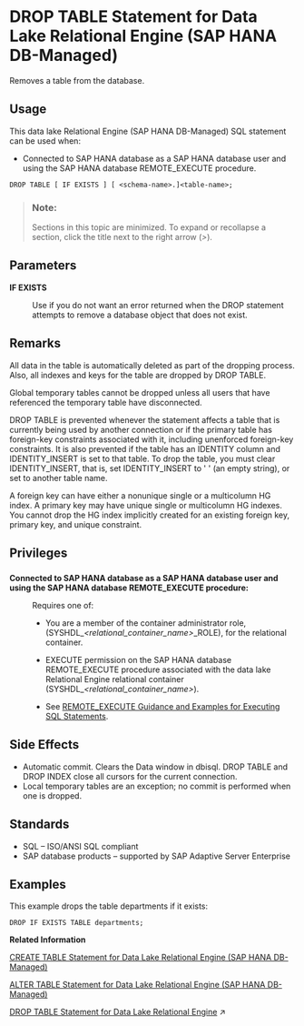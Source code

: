 <!-- loio1e62d1971ef24618818f5c5926cdcd26 -->

# DROP TABLE Statement for Data Lake Relational Engine \(SAP HANA DB-Managed\)

Removes a table from the database.



<a name="loio1e62d1971ef24618818f5c5926cdcd26__section_fyr_c3p_m5b"/>

## Usage

This data lake Relational Engine \(SAP HANA DB-Managed\) SQL statement can be used when:

-   Connected to SAP HANA database as a SAP HANA database user and using the SAP HANA database REMOTE\_EXECUTE procedure.



```
DROP TABLE [ IF EXISTS ] [ <schema-name>.]<table-name>;
```



> ### Note:  
> Sections in this topic are minimized. To expand or recollapse a section, click the title next to the right arrow \(*\>*\).



<a name="loio1e62d1971ef24618818f5c5926cdcd26__section_yy2_mwj_dzb"/>

## Parameters


<dl>
<dt><b>

IF EXISTS

</b></dt>
<dd>

Use if you do not want an error returned when the DROP statement attempts to remove a database object that does not exist.



</dd>
</dl>



<a name="loio1e62d1971ef24618818f5c5926cdcd26__section_hlt_mwj_dzb"/>

## Remarks

All data in the table is automatically deleted as part of the dropping process. Also, all indexes and keys for the table are dropped by DROP TABLE.

Global temporary tables cannot be dropped unless all users that have referenced the temporary table have disconnected.

DROP TABLE is prevented whenever the statement affects a table that is currently being used by another connection or if the primary table has foreign-key constraints associated with it, including unenforced foreign-key constraints. It is also prevented if the table has an IDENTITY column and IDENTITY\_INSERT is set to that table. To drop the table, you must clear IDENTITY\_INSERT, that is, set IDENTITY\_INSERT to ' ' \(an empty string\), or set to another table name.

A foreign key can have either a nonunique single or a multicolumn HG index. A primary key may have unique single or multicolumn HG indexes. You cannot drop the HG index implicitly created for an existing foreign key, primary key, and unique constraint.



<a name="loio1e62d1971ef24618818f5c5926cdcd26__section_swk_nwj_dzb"/>

## Privileges



### 


<dl>
<dt><b>

Connected to SAP HANA database as a SAP HANA database user and using the SAP HANA database REMOTE\_EXECUTE procedure:

</b></dt>
<dd>

Requires one of:

-   You are a member of the container administrator role, \(SYSHDL\_*<relational\_container\_name\>*\_ROLE\), for the relational container.
-   EXECUTE permission on the SAP HANA database REMOTE\_EXECUTE procedure associated with the data lake Relational Engine relational container \(SYSHDL\_*<relational\_container\_name\>*\).

-   See [REMOTE\_EXECUTE Guidance and Examples for Executing SQL Statements](remote-execute-guidance-and-examples-for-executing-sql-statements-fd99ac0.md).




</dd>
</dl>



<a name="loio1e62d1971ef24618818f5c5926cdcd26__section_tx1_4wj_dzb"/>

## Side Effects

-   Automatic commit. Clears the Data window in dbisql. DROP TABLE and DROP INDEX close all cursors for the current connection.
-   Local temporary tables are an exception; no commit is performed when one is dropped.



<a name="loio1e62d1971ef24618818f5c5926cdcd26__section_jbr_4wj_dzb"/>

## Standards

-   SQL – ISO/ANSI SQL compliant
-   SAP database products – supported by SAP Adaptive Server Enterprise



<a name="loio1e62d1971ef24618818f5c5926cdcd26__section_agk_pwj_dzb"/>

## Examples

This example drops the table departments if it exists:

```
DROP IF EXISTS TABLE departments;
```

**Related Information**  


[CREATE TABLE Statement for Data Lake Relational Engine \(SAP HANA DB-Managed\)](create-table-statement-for-data-lake-relational-engine-sap-hana-db-managed-6c3afae.md "Creates a new table in the database or on a remote server.")

[ALTER TABLE Statement for Data Lake Relational Engine \(SAP HANA DB-Managed\)](alter-table-statement-for-data-lake-relational-engine-sap-hana-db-managed-593f8b1.md "Modifies a table definition.")

[DROP TABLE Statement for Data Lake Relational Engine](https://help.sap.com/viewer/19b3964099384f178ad08f2d348232a9/2023_4_QRC/en-US/0524ea8d6c124d0e8c7bea18021e6c1f.html "Removes a table from the database.") :arrow_upper_right:

